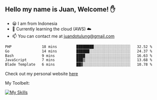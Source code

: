 ## Hello my name is Juan, Welcome! ✋

- 😀 I am from Indonesia
- 📖 Currently learning the cloud (AWS) ☁️
- 📫 You can contact me at juandotulung@gmail.com

<!--START_SECTION:waka-->

```txt
PHP              18 mins         ████████░░░░░░░░░░░░░░░░░   32.52 %
Go               14 mins         ██████░░░░░░░░░░░░░░░░░░░   24.37 %
Bash             9 mins          ████░░░░░░░░░░░░░░░░░░░░░   16.63 %
JavaScript       7 mins          ███▒░░░░░░░░░░░░░░░░░░░░░   13.68 %
Blade Template   6 mins          ██▓░░░░░░░░░░░░░░░░░░░░░░   10.78 %
```

<!--END_SECTION:waka-->

Check out my personal website [here](https://juanchristian.com)

My Toolbelt:

[![My Skills](https://skillicons.dev/icons?i=go,js,ts,nodejs,express,react,nextjs,vue,tailwind,vite,html,css,python,php,aws,bash,linux,postgres,mysql,redis,kafka,docker,vercel,netlify,vscode,figma)](https://skillicons.dev)

